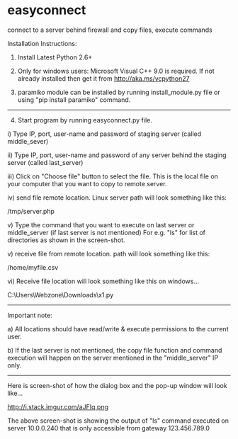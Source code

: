 # easyconnect
connect to a server behind firewall and copy files, execute commands

Installation Instructions:

1) Install Latest Python 2.6+

2) Only for windows users:  Microsoft Visual C++ 9.0 is required. If not already installed then get it from http://aka.ms/vcpython27

3) paramiko module can be installed by running install_module.py file or using "pip install paramiko" command.
_____

4) Start program by running easyconnect.py file.

i) Type IP, port, user-name and password of staging server (called middle_sever)

ii) Type IP, port, user-name and password of any server behind the staging server (called last_server)

iii) Click on "Choose file" button to select the file. This is the local file on your computer that you want to copy to remote server.

iv) send file remote location. Linux server path will look something like this:

/tmp/server.php

v) Type the command that you want to execute on last server or middle_server (if last server is not mentioned) For e.g. "ls" for list of directories as shown in the screen-shot.

v) receive file from remote location. path will look something like this:

/home/myfile.csv

vi) Receive file location will look something like this on windows...

C:\Users\Webzone\Downloads\x1.py
_____
Important note:

a) All locations should have read/write & execute permissions to the current user.

b) If the last server is not mentioned, the copy file function and command execution will happen on the server mentioned in the "middle_server" IP only.
_____

Here is screen-shot of how the dialog box and the pop-up window will look like...

http://i.stack.imgur.com/aJFIq.png

The above screen-shot is showing the output of "ls" command executed on server 10.0.0.240 that is only accessible from gateway 123.456.789.0
